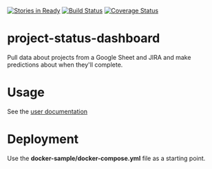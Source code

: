 [![Stories in Ready](https://badge.waffle.io/cmheisel/project-status-dashboard.png?label=ready&title=Ready)](https://waffle.io/cmheisel/project-status-dashboard)
[![Build Status](https://travis-ci.org/cmheisel/project-status-dashboard.svg?branch=master)](https://travis-ci.org/cmheisel/project-status-dashboard)
[![Coverage Status](https://coveralls.io/repos/github/cmheisel/project-status-dashboard/badge.svg?branch=master)](https://coveralls.io/github/cmheisel/project-status-dashboard?branch=master)

project-status-dashboard
==========================

Pull data about projects from a Google Sheet and JIRA and make predictions about when they'll complete.

Usage
=======

See the [user documentation](https://cmheisel.github.io/project-status-dashboard/)

Deployment
============

Use the **docker-sample/docker-compose.yml** file as a starting point.
